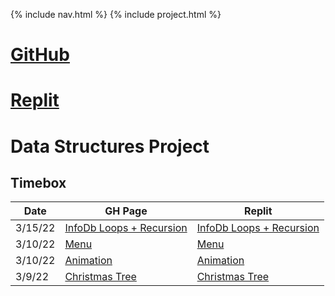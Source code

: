 {% include nav.html %}
{% include project.html %}

# [GitHub](https://github.com/PunarvasuS/DataStructures/)
# [Replit](https://replit.com/@LordPotashmallo/)

# Data Structures Project

## Timebox

| Date | GH Page | Replit |
| - | - | - |
| 3/15/22 | [InfoDb Loops + Recursion](https://punarvasus.github.io/DataStructures/infodb) | [InfoDb Loops + Recursion](https://replit.com/@LordPotashmallo/Menu#InfoDb.py) |
| 3/10/22 | [Menu](https://punarvasus.github.io/DataStructures/menu) | [Menu](https://replit.com/@LordPotashmallo/Menu#main.py) |
| 3/10/22 | [Animation](https://punarvasus.github.io/DataStructures/anim) | [Animation](https://replit.com/@LordPotashmallo/Menu#animation.py) |
| 3/9/22  | [Christmas Tree](https://punarvasus.github.io/DataStructures/tree) | [Christmas Tree](https://replit.com/@LordPotashmallo/Menu#tree.py) |